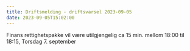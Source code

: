 ```yaml
---
title: Driftsmelding - driftsvarsel 2023-09-05
date: 2023-09-05T15:02:00
---
```

Finans rettighetspakke vil være utilgjengelig ca 15 min. mellom 18:00 til 18:15, Torsdag 7. september

